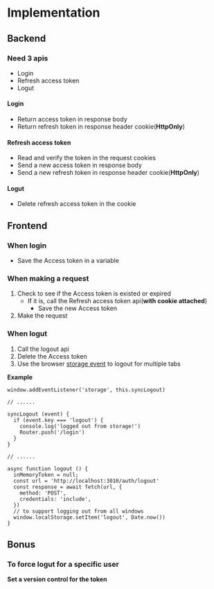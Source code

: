 # Implementation
## Backend
### Need 3 apis
* Login
* Refresh access token
* Logut

#### Login
* Return access token in response body
* Return refresh token in response header cookie(**HttpOnly**)

#### Refresh access token
* Read and verify the token in the request cookies
* Send a new access token in response body
* Send a new refresh token in response header cookie(**HttpOnly**)

#### Logut
* Delete refresh access token in the cookie

## Frontend
### When login
* Save the Access token in a variable

### When making a request
1. Check to see if the Access token is existed or expired
   * If it is, call the Refresh access token api(**with cookie attached**)
     * Save the new Access token
2. Make the request

### When logut
1. Call the logout api
2. Delete the Access token
3. Use the browser [storage event](https://javascript.info/localstorage#storage-event) to logout for multiple tabs

**Example**
```
window.addEventListener('storage', this.syncLogout)

// ......

syncLogout (event) {
  if (event.key === 'logout') {
    console.log('logged out from storage!')
    Router.push('/login')
  }
}

// ......

async function logout () {
  inMemoryToken = null;
  const url = 'http://localhost:3010/auth/logout'
  const response = await fetch(url, {
    method: 'POST',
    credentials: 'include',
  })
  // to support logging out from all windows
  window.localStorage.setItem('logout', Date.now())
}
```

## Bonus

### To force logut for a specific user
**Set a version control for the token**
